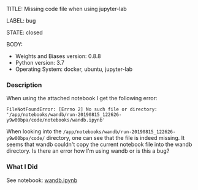 TITLE:
Missing code file when using jupyter-lab

LABEL:
bug

STATE:
closed

BODY:
* Weights and Biases version: 0.8.8
* Python version: 3.7
* Operating System: docker, ubuntu, jupyter-lab

### Description

When using the attached notebook I get the following error:
```
FileNotFoundError: [Errno 2] No such file or directory: '/app/notebooks/wandb/run-20190815_122626-y9w00bpa/code/notebooks/wandb.ipynb'
```
When looking into the `/app/notebooks/wandb/run-20190815_122626-y9w00bpa/code/` directory, one can see that the file is indeed missing. It seems that wandb couldn't copy the current notebook file into the wandb directory.
Is there an error how I'm using wandb or is this a bug?

### What I Did
See notebook:
[wandb.ipynb](https://github.com/wandb/client/files/3505559/wandb.ipynb.txt)


